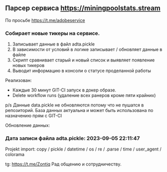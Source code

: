﻿##  Парсер сервиса https://miningpoolstats.stream
По просьбе https://t.me/adobeservice

### Собирает новые тикеры на сервисе. 
1) Записывает данные в файл adta.pickle
2) В зависимости от условий в логике записывает / обновляет данные в файле
3) Скрипт сравнивает старый и новый список и выявляет появление новых тикеров
4) Выводит информацию в консоли о статусе проделанной работы

Реализован:
- Каждые 30 минут GIT-CI запуск в докер образе.
- Delete workflow runs (удаление всех ранеров кроме пяти крайних)

p/s Данные  data.pickle не обновляются потому что не пушатся в репозиторий.
База данных актуальна и может быть использована по назначению прям с GIT-CI


Обновление данных: 
### Дата записи файла adta.pickle: 2023-09-05 22:11:47

Projekt import:
copy / pickle / datetime / os / re / .parse / time / user_agent / colorama 

tg: https://t.me/Zontiq
Рад общению и сотрудничеству.
